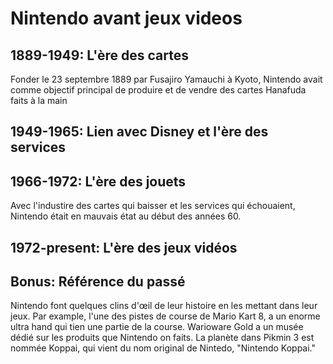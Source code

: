 # Nintendo avant jeux videos

## 1889-1949: L'ère des cartes
Fonder le 23 septembre 1889 par Fusajiro Yamauchi à Kyoto, Nintendo avait comme objectif principal de produire et de vendre des cartes Hanafuda faits à la main

## 1949-1965: Lien avec Disney et l'ère des services

## 1966-1972: L'ère des jouets
Avec l'industire des cartes qui baisser et les services qui échouaient, Nintendo était en mauvais état au début des années 60.

## 1972-present: L'ère des jeux vidéos

## Bonus: Référence du passé
Nintendo font quelques clins d'œil de leur histoire en les mettant dans leur jeux. Par example, l'une des pistes de course de Mario Kart 8, a un enorme ultra hand qui tien une partie de la course. Warioware Gold a un musée dédié sur les produits que Nintendo on faits. La planète dans Pikmin 3 est nommée Koppai, qui vient du nom original de Nintedo, "Nintendo Koppai."
